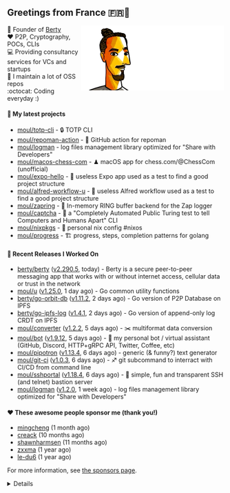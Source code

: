 ## Greetings from France 🇫🇷👋

<img align="right" src="https://raw.githubusercontent.com/moul/moul/main/contribute.gif">

:hammer: Founder of [Berty](https://github.com/berty)<br/>
:heart: P2P, Cryptography, POCs, CLIs<br/>
:computer: Providing consultancy services for VCs and startups<br/> 
:construction: I maintain a lot of OSS repos<br/>
:octocat: Coding everyday :)<br/>

#### 🌱 My latest projects


- [moul/totp-cli](https://github.com/moul/totp-cli) - 🔒 TOTP CLI
- [moul/repoman-action](https://github.com/moul/repoman-action) - 🐙 GitHub action for repoman
- [moul/logman](https://github.com/moul/logman) - log files management library optimized for &#34;Share with Developers&#34;
- [moul/macos-chess-com](https://github.com/moul/macos-chess-com) - ♟ macOS app for chess.com/@ChessCom (unofficial)
- [moul/expo-hello](https://github.com/moul/expo-hello) - 🚧 useless Expo app used as a test to find a good project structure
- [moul/alfred-workflow-u](https://github.com/moul/alfred-workflow-u) - 🚧 useless Alfred workflow used as a test to find a good project structure
- [moul/zapring](https://github.com/moul/zapring) - 💍 In-memory RING buffer backend for the Zap logger
- [moul/captcha](https://github.com/moul/captcha) - 🦾 a &#34;Completely Automated Public Turing test to tell Computers and Humans Apart&#34; CLI
- [moul/nixpkgs](https://github.com/moul/nixpkgs) - 🧔 personal nix config #nixos
- [moul/progress](https://github.com/moul/progress) - 🏗 progress, steps, completion patterns for golang

#### 🔭 Recent Releases I Worked On

- [berty/berty](https://github.com/berty/berty) ([v2.290.5](https://github.com/berty/berty/releases/tag/v2.290.5), today) - Berty is a secure peer-to-peer messaging app that works with or without internet access, cellular data or trust in the network
- [moul/u](https://github.com/moul/u) ([v1.25.0](https://github.com/moul/u/releases/tag/v1.25.0), 1 day ago) - Go common utility functions
- [berty/go-orbit-db](https://github.com/berty/go-orbit-db) ([v1.11.2](https://github.com/berty/go-orbit-db/releases/tag/v1.11.2), 2 days ago) - Go version of P2P Database on IPFS
- [berty/go-ipfs-log](https://github.com/berty/go-ipfs-log) ([v1.4.1](https://github.com/berty/go-ipfs-log/releases/tag/v1.4.1), 2 days ago) - Go version of append-only log CRDT on IPFS
- [moul/converter](https://github.com/moul/converter) ([v1.2.2](https://github.com/moul/converter/releases/tag/v1.2.2), 5 days ago) - :scissors: multiformat data conversion
- [moul/bot](https://github.com/moul/bot) ([v1.9.12](https://github.com/moul/bot/releases/tag/v1.9.12), 5 days ago) - 🤖 my personal bot / virtual assistant (GitHub, Discord, HTTP&#43;gRPC API, Twitter, Coffee, etc)
- [moul/pipotron](https://github.com/moul/pipotron) ([v1.13.4](https://github.com/moul/pipotron/releases/tag/v1.13.4), 6 days ago) - generic (&amp; funny?) text generator
- [moul/git-ci](https://github.com/moul/git-ci) ([v1.0.3](https://github.com/moul/git-ci/releases/tag/v1.0.3), 6 days ago) - ♐ git subcommand to interract with CI/CD from command line
- [moul/sshportal](https://github.com/moul/sshportal) ([v1.18.4](https://github.com/moul/sshportal/releases/tag/v1.18.4), 6 days ago) - :tophat: simple, fun and transparent SSH (and telnet) bastion server
- [moul/logman](https://github.com/moul/logman) ([v1.2.0](https://github.com/moul/logman/releases/tag/v1.2.0), 1 week ago) - log files management library optimized for &#34;Share with Developers&#34;


#### ❤️ These awesome people sponsor me (thank you!)


- [mingcheng](https://github.com/mingcheng) (1 month ago)
- [creack](https://github.com/creack) (10 months ago)
- [shawnharmsen](https://github.com/shawnharmsen) (11 months ago)
- [zxxma](https://github.com/zxxma) (1 year ago)
- [le-du6](https://github.com/le-du6) (1 year ago)

For more information, see [the sponsors page](https://github.com/sponsors/moul/).

<details>


  <h4>🚧 Things I did recently</h4>
  <ul>
  
  <li><a href="https://wip.co/@moul/todos/184389">🐙  yesterday on GitHub #oss</a> (1 month ago)</li>
  <li><a href="https://wip.co/@moul/todos/183459">👥  weekly sync with #berty team</a> (1 month ago)</li>
  <li><a href="https://wip.co/@moul/todos/183349">🐙  yesterday on GitHub #oss</a> (2 months ago)</li>
  <li><a href="https://wip.co/@moul/todos/183268">🐙  yesterday on GitHub #oss</a> (2 months ago)</li>
  <li><a href="https://wip.co/@moul/todos/183216">🇪🇪  estonian e-residency application #life</a> (2 months ago)</li>
  </ul>

  <h4>📜 Recent blog posts</h4>
  <ul>
  
  <li><a href="https://manfred.life/pp2p8-berty-news/">Paris P2P #8 - Last News from Berty</a> (1 year ago)</li>
  <li><a href="https://manfred.life/feeling-lucky/">Feeling Lucky</a> (1 year ago)</li>
  <li><a href="https://manfred.life/oss-challenges-slides/">Challenges of Open-Source (presentation)</a> (1 year ago)</li>
  <li><a href="https://manfred.life/oss-challenges/">Challenges of Open-Source</a> (1 year ago)</li>
  <li><a href="https://manfred.life/stay-flexible/">Flexibility in Project Development</a> (1 year ago)</li>
  </ul>

  <h4>📓 Gists I wrote</h4>
  <ul>
  <li><a href="https://gist.github.com/2dd66ce9133e6585040122d563afa039">github-other-repos.md</a> (9 months ago)</li>
  <li><a href="https://gist.github.com/3d9a81083861a2bb2a04b80dad79bb68">Yo! 👋👋</a> (1 year ago)</li>
  <li><a href="https://gist.github.com/0d8a8e72d07e7d461bdc9c243893fcc7">Caching-friendly Makefile Rule to use Protoc within Docker</a> (2 years ago)</li>
  <li><a href="https://gist.github.com/aa5e556280763727eab9d6dcd77e2110">poor man&#39;s ipfs pin</a> (2 years ago)</li>
  
  </ul>

  <h4>👯 Check out some of my recent followers</h4>
  <ul>
  
  <li><a href="https://github.com/zfogg">zfogg</a>
  <li><a href="https://github.com/KristianFJones">KristianFJones</a>
  <li><a href="https://github.com/yosi407">yosi407</a>
  <li><a href="https://github.com/jpskriver">jpskriver</a>
  <li><a href="https://github.com/Itsparagjagtap">Itsparagjagtap</a>
  </ul>

  <h4>💬 Feedback</h4>

  <p>
    If you use one of my projects, I'd love to hear from you!
    Don't be shy and let me know what you liked and what needs being improved.
    Got an issue? Open a ticket, I don't bite and will try my best to help!
  </p>

  <h4>📫 How to reach me</h4>
  <ul>
    <li>Twitter: <a href="https://twitter.com/moul">https://twitter.com/moul</a></li>
    <li>Blog: <a href="https://manfred.life/">https://manfred.life/</a></li>
  </ul>

  <hr />

  <summary>Details</summary>
  <img src="https://img.shields.io/badge/📦%20%20release-experimental-blue"/>
  <img src="https://img.shields.io/badge/coverage-@moul%20is%20unstable-red?logo=codecov"/>
  <img src="https://img.shields.io/badge/👤%20%20mood-👍%20👍%20👍-black"/>
  <img src="https://img.shields.io/badge/🌐%20%20country-France%20🇫🇷-pink"/>
  

  <hr />

  <img src="https://github-readme-stats.vercel.app/api?username=moul&count_private=true&show_icons=true"/>

  <img src="https://img.shields.io/date/1623948375.svg?label=build&colorB=purple" />

 <details><summary>Click!</summary> <details><summary>Click!</summary> <details><summary>Click!</summary> <details><summary>Click!</summary> <details><summary>Click!</summary> <details><summary>Click!</summary> <details><summary>Click!</summary> <details><summary>Click!</summary> <details><summary>Click!</summary> <details><summary>Click!</summary> <details><summary>Click!</summary> <details><summary>Click!</summary> <details><summary>Click!</summary> <details><summary>Click!</summary> <details><summary>Click!</summary> <details><summary>Click!</summary> <details><summary>Click!</summary> <details><summary>Click!</summary> <details><summary>Click!</summary> <details><summary>Click!</summary> <details><summary>Click!</summary> <details><summary>Click!</summary> Thank you 😎 </details> </details> </details> </details> </details> </details> </details> </details> </details> </details> </details> </details> </details> </details> </details> </details> </details> </details> </details> </details> </details> </details>
</details>

<img src="https://visitor-badge.glitch.me/badge?page_id=moul.moul" width="1" height="1"/>